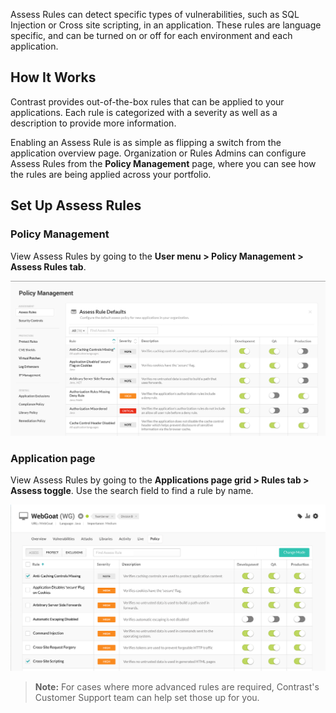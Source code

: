 <!--
title: "Assess Rules"
description: "Overview of Assess rules"
tags: "admin assess rules policy management assessment"
-->

Assess Rules can detect specific types of vulnerabilities, such as SQL Injection or Cross site scripting, in an application. These rules are language specific, and can be turned on or off for each environment and each application. 

## How It Works

Contrast provides out-of-the-box rules that can be applied to your applications. Each rule is categorized with a severity as well as a description to provide more information.

Enabling an Assess Rule is as simple as flipping a switch from the application overview page. Organization or Rules Admins can configure Assess Rules from the **Policy Management** page, where you can see how the rules are being applied across your portfolio. 

## Set Up Assess Rules

### Policy Management 

View Assess Rules by going to the **User menu > Policy Management > Assess Rules tab**. 

<a href="assets/images/Assess-rules-defaults.png" rel="lightbox" title="Manage Assess Rules Defaults from the Policy Manage page"><img class="thumbnail" src="assets/images/Assess-rules-defaults.png"/></a>

### Application page

View Assess Rules by going to the **Applications page grid > Rules tab > Assess toggle**. Use the search field to find a rule by name.

<a href="assets/images/App-assess-rules.png" rel="lightbox" title="Manage Assess Rules from the application page "><img class="thumbnail" src="assets/images/App-assess-rules.png"/></a>


<!-- To view Assess Rules specific to an application language, Contrast provides a quick view alongside the rule search. Once you find the rule you want to edit, each rule can be configured per server environment. Modify the toggle switch in the environment you want to set. The agents will then apply the correct behavior. 
 -->

>**Note:** For cases where more advanced rules are required, Contrast's Customer Support team can help set those up for you. 

